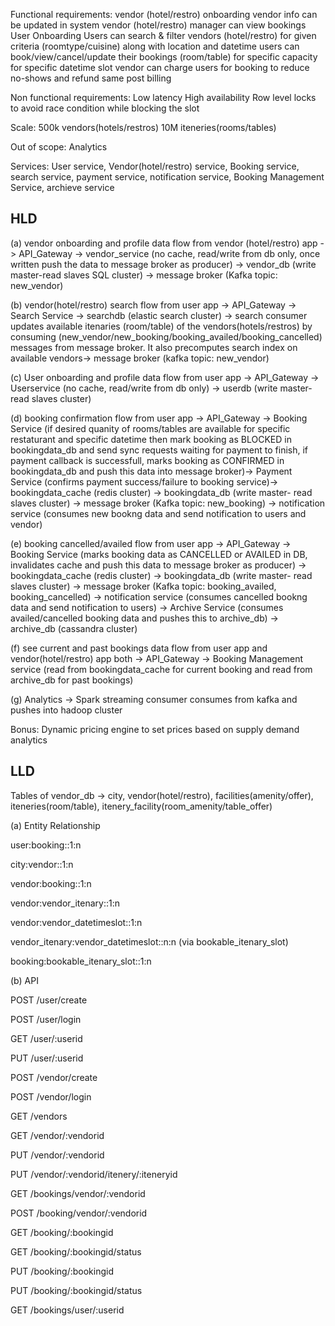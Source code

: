 Functional requirements:
vendor (hotel/restro) onboarding
vendor info can be updated in system 
vendor (hotel/restro) manager can view bookings
User Onboarding
Users can search & filter vendors (hotel/restro) for given criteria (roomtype/cuisine) along with location and datetime
users can book/view/cancel/update their bookings (room/table) for specific capacity for specific datetime slot
vendor can charge users for booking to reduce no-shows and refund same post billing

Non functional requirements: 
Low latency
High availability
Row level locks to avoid race condition while blocking the slot

Scale:
500k vendors(hotels/restros)
10M iteneries(rooms/tables) 

Out of scope: Analytics 

Services: User service, Vendor(hotel/restro) service, Booking service, search service, payment service, notification service, Booking Management Service, archieve service

HLD
----

(a) vendor onboarding and profile data flow from vendor (hotel/restro) app -> API_Gateway -> vendor_service (no cache, read/write from db only, once written push the data to message broker as producer) -> vendor_db (write master-read slaves SQL cluster) -> message broker (Kafka topic: new_vendor) 

(b) vendor(hotel/restro) search flow from user app -> API_Gateway -> Search Service -> searchdb (elastic search cluster) -> search consumer updates available itenaries (room/table) of the vendors(hotels/restros) by consuming (new_vendor/new_booking/booking_availed/booking_cancelled) messages from message broker. It also precomputes search index on available vendors-> message broker (kafka topic: new_vendor)

(c) User onboarding and profile data flow from user app -> API_Gateway -> Userservice (no cache, read/write from db only) -> userdb (write master- read slaves cluster)

(d) booking confirmation flow from user app -> API_Gateway -> Booking Service (if desired quanity of rooms/tables are available for specific restaturant and specific datetime then mark booking as BLOCKED in bookingdata_db and send sync requests waiting for payment to finish, if payment callback is successfull, marks booking as CONFIRMED in bookingdata_db and push this data into message broker)-> Payment Service (confirms payment success/failure to booking service)-> bookingdata_cache (redis cluster) -> bookingdata_db (write master- read slaves cluster) -> message broker (Kafka topic: new_booking) -> notification service (consumes new bookng data and send notification to users and vendor)

(e) booking cancelled/availed flow from user app -> API_Gateway -> Booking Service (marks booking data as CANCELLED or AVAILED in DB, invalidates cache and push this data to message broker as producer) -> bookingdata_cache (redis cluster) -> bookingdata_db (write master- read slaves cluster) -> message broker (Kafka topic: booking_availed, booking_cancelled) -> notification service (consumes cancelled bookng data and send notification to users) -> Archive Service (consumes availed/cancelled booking data and pushes this to archive_db) -> archive_db (cassandra cluster)

(f) see current and past bookings data flow from user app and vendor(hotel/restro) app both -> API_Gateway -> Booking Management service (read from bookingdata_cache for current booking and read from archive_db for past bookings) 

(g) Analytics -> Spark streaming consumer consumes from kafka and pushes into hadoop cluster


Bonus: Dynamic pricing engine to set prices based on supply demand analytics

LLD
----

Tables of vendor_db -> city, vendor(hotel/restro), facilities(amenity/offer), iteneries(room/table), itenery_facility(room_amenity/table_offer)


(a) Entity Relationship

user:booking::1:n

city:vendor::1:n

vendor:booking::1:n

vendor:vendor_itenary::1:n

vendor:vendor_datetimeslot::1:n

vendor_itenary:vendor_datetimeslot::n:n (via bookable_itenary_slot)

booking:bookable_itenary_slot::1:n


(b) API

POST /user/create

POST /user/login

GET /user/:userid

PUT /user/:userid

POST /vendor/create

POST /vendor/login

GET /vendors

GET /vendor/:vendorid

PUT /vendor/:vendorid

PUT /vendor/:vendorid/itenery/:iteneryid

GET /bookings/vendor/:vendorid

POST /booking/vendor/:vendorid

GET /booking/:bookingid

GET /booking/:bookingid/status

PUT /booking/:bookingid

PUT /booking/:bookingid/status

GET /bookings/user/:userid









